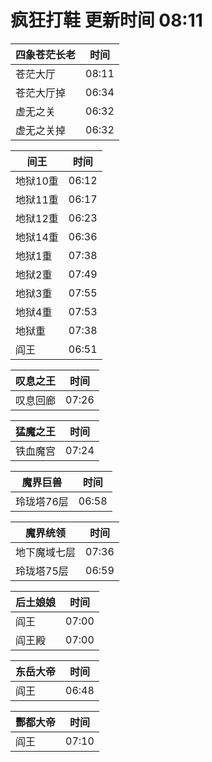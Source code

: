 # 疯狂打鞋 更新时间 08:11

| 四象苍茫长老   | 时间    |
|--------|-------|
| 苍茫大厅 | 08:11 |
| 苍茫大厅掉 | 06:34 |
| 虚无之关 | 06:32 |
| 虚无之关掉 | 06:32 |

| 间王   | 时间    |
|--------|-------|
| 地狱10重 | 06:12 |
| 地狱11重 | 06:17 |
| 地狱12重 | 06:23 |
| 地狱14重 | 06:36 |
| 地狱1重 | 07:38 |
| 地狱2重 | 07:49 |
| 地狱3重 | 07:55 |
| 地狱4重 | 07:53 |
| 地狱重 | 07:38 |
| 阎王 | 06:51 |

| 叹息之王   | 时间    |
|--------|-------|
| 叹息回廊 | 07:26 |

| 猛魔之王   | 时间    |
|--------|-------|
| 铁血魔宫 | 07:24 |

| 魔界巨兽   | 时间    |
|--------|-------|
| 玲珑塔76层 | 06:58 |

| 魔界统领   | 时间    |
|--------|-------|
| 地下魔域七层 | 07:36 |
| 玲珑塔75层 | 06:59 |

| 后土娘娘   | 时间    |
|--------|-------|
| 阎王 | 07:00 |
| 阎王殿 | 07:00 |

| 东岳大帝   | 时间    |
|--------|-------|
| 阎王 | 06:48 |

| 酆都大帝   | 时间    |
|--------|-------|
| 阎王 | 07:10 |